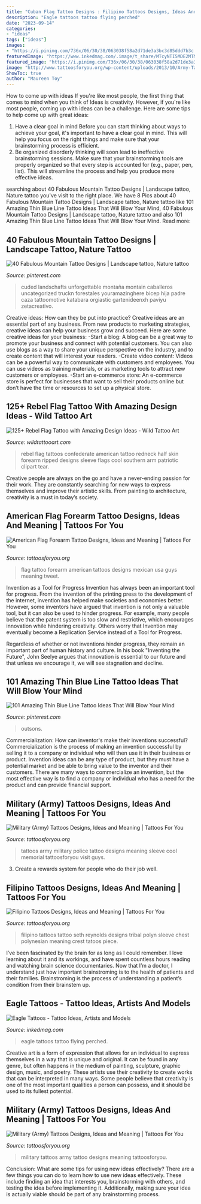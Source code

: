```yaml
---
title: "Cuban Flag Tattoo Designs : Filipino Tattoos Designs, Ideas And Meaning"
description: "Eagle tattoos tattoo flying perched"
date: "2023-09-14"
categories:
- "ideas"
tags: ["ideas"]
images:
- "https://i.pinimg.com/736x/06/30/38/063038f58a2d71de3a3bc3d85ddd7b3c.jpg"
featuredImage: "https://www.inkedmag.com/.image/t_share/MTcyNTI5MDE2MTMyMDg0ODE5/eagle.png"
featured_image: "https://i.pinimg.com/736x/06/30/38/063038f58a2d71de3a3bc3d85ddd7b3c.jpg"
image: "http://www.tattoosforyou.org/wp-content/uploads/2013/10/Army-Tattoos-For-Men-688x1024.jpg"
ShowToc: true
author: "Maureen Toy"
---
```



How to come up with ideas
If you're like most people, the first thing that comes to mind when you think of Ideas is creativity. However, if you're like most people, coming up with ideas can be a challenge. 
Here are some tips to help come up with great ideas: 
1. Have a clear goal in mind 
Before you can start thinking about ways to achieve your goal, it's important to have a clear goal in mind. This will help you focus on the right things and make sure that your brainstorming process is efficient. 
2. Be organized 
 disorderly thinking will soon lead to ineffective brainstorming sessions. Make sure that your brainstorming tools are properly organized so that every step is accounted for (e.g., paper, pen, list). This will streamline the process and help you produce more effective ideas. 

	

		
searching about 40 Fabulous Mountain Tattoo Designs | Landscape tattoo, Nature tattoo you've visit to the right place. We have 8 Pics about 40 Fabulous Mountain Tattoo Designs | Landscape tattoo, Nature tattoo like 101 Amazing Thin Blue Line Tattoo Ideas That Will Blow Your Mind, 40 Fabulous Mountain Tattoo Designs | Landscape tattoo, Nature tattoo and also 101 Amazing Thin Blue Line Tattoo Ideas That Will Blow Your Mind. Read more:
		
    
## 40 Fabulous Mountain Tattoo Designs | Landscape Tattoo, Nature Tattoo

<img loading=lazy src="https://i.pinimg.com/736x/06/30/38/063038f58a2d71de3a3bc3d85ddd7b3c.jpg" onerror="this.onerror=null;this.src='https://tse1.mm.bing.net/th?id=OIP.eR354oUJKcZ29SIHoXN7zQHaJx&amp;pid=15.1';" alt="40 Fabulous Mountain Tattoo Designs | Landscape tattoo, Nature tattoo">

_Source: pinterest.com_

>cuded landschafts unforgettable montaña montain caballeros uncategorized truckn forestales youramazinghere bicep hija padre caza tattoomotive katabara orgiastic gartenideenxh paviyu zetacreativo. 

	

Creative ideas: How can they be put into practice?
Creative ideas are an essential part of any business. From new products to marketing strategies, creative ideas can help your business grow and succeed. Here are some creative ideas for your business: 
-Start a blog: A blog can be a great way to promote your business and connect with potential customers. You can also use blogs as a way to share your unique perspective on the industry, and to create content that will interest your readers. 
-Create video content: Videos can be a powerful way to communicate with customers and employees. You can use videos as training materials, or as marketing tools to attract new customers or employees. 
-Start an e-commerce store: An e-commerce store is perfect for businesses that want to sell their products online but don’t have the time or resources to set up a physical store.

    
## 125+ Rebel Flag Tattoo With Amazing Design Ideas - Wild Tattoo Art

<img loading=lazy src="https://www.wildtattooart.com/wp-content/uploads/2019/05/rebel-flag-tattoos-35.jpg" onerror="this.onerror=null;this.src='https://tse4.mm.bing.net/th?id=OIP.yqOD4FPkVc1CIYQQ4ZDC4gHaFj&amp;pid=15.1';" alt="125+ Rebel Flag Tattoo with Amazing Design Ideas - Wild Tattoo Art">

_Source: wildtattooart.com_

>rebel flag tattoos confederate american tattoo redneck half skin forearm ripped designs sleeve flags cool southern arm patriotic clipart tear. 

	

Creative people are always on the go and have a never-ending passion for their work. They are constantly searching for new ways to express themselves and improve their artistic skills. From painting to architecture, creativity is a must in today’s society.

    
## American Flag Forearm Tattoo Designs, Ideas And Meaning | Tattoos For You

<img loading=lazy src="https://www.tattoosforyou.org/wp-content/uploads/2017/10/Images-of-American-Flag-Forearm-Tattoo.jpg" onerror="this.onerror=null;this.src='https://tse1.mm.bing.net/th?id=OIP.jc3sQgnK03ORydj663ndzAHaHa&amp;pid=15.1';" alt="American Flag Forearm Tattoo Designs, Ideas and Meaning | Tattoos For You">

_Source: tattoosforyou.org_

>flag tattoo forearm american tattoos designs mexican usa guys meaning tweet. 

	

Invention as a Tool for Progress
Invention has always been an important tool for progress. From the invention of the printing press to the development of the internet, invention has helped make societies and economies better. 
However, some inventors have argued that invention is not only a valuable tool, but it can also be used to hinder progress. For example, many people believe that the patent system is too slow and restrictive, which encourages innovation while hindering creativity. Others worry that Invention may eventually become a Replication Service instead of a Tool for Progress.

Regardless of whether or not inventions hinder progress, they remain an important part of human history and culture. In his book "Inventing the Future", John Seelye argues that innovation is essential to our future and that unless we encourage it, we will see stagnation and decline.

    
## 101 Amazing Thin Blue Line Tattoo Ideas That Will Blow Your Mind

<img loading=lazy src="https://i.pinimg.com/736x/0e/74/b3/0e74b3657704ac1a71f91c8c599b3833.jpg" onerror="this.onerror=null;this.src='https://tse1.mm.bing.net/th?id=OIP.gOVeeERmw4kAjpiZcfPcSwHaJQ&amp;pid=15.1';" alt="101 Amazing Thin Blue Line Tattoo Ideas That Will Blow Your Mind">

_Source: pinterest.com_

>outsons. 

	

Commercialization: How can inventor's make their inventions successful?
Commercialization is the process of making an invention successful by selling it to a company or individual who will then use it in their business or product. 
Invention ideas can be any type of product, but they must have a potential market and be able to bring value to the inventor and their customers. There are many ways to commercialize an invention, but the most effective way is to find a company or individual who has a need for the product and can provide financial support.

    
## Military (Army) Tattoos Designs, Ideas And Meaning | Tattoos For You

<img loading=lazy src="http://www.tattoosforyou.org/wp-content/uploads/2013/10/Army-Tattoos-For-Men-688x1024.jpg" onerror="this.onerror=null;this.src='https://tse2.mm.bing.net/th?id=OIP.yVNBmhkYZWRqocnZuoctsQHaLB&amp;pid=15.1';" alt="Military (Army) Tattoos Designs, Ideas and Meaning | Tattoos For You">

_Source: tattoosforyou.org_

>tattoos army military police tattoo designs meaning sleeve cool memorial tattoosforyou visit guys. 

	

3. Create a rewards system for people who do their job well.

    
## Filipino Tattoos Designs, Ideas And Meaning | Tattoos For You

<img loading=lazy src="http://www.tattoosforyou.org/wp-content/uploads/2016/05/Filipino-Tattoos.jpg" onerror="this.onerror=null;this.src='https://tse1.mm.bing.net/th?id=OIP.nDuSBlic7I8JPb8OiZuJ1AHaJ4&amp;pid=15.1';" alt="Filipino Tattoos Designs, Ideas and Meaning | Tattoos For You">

_Source: tattoosforyou.org_

>filipino tattoos tattoo seth reynolds designs tribal polyn sleeve chest polynesian meaning crest tatoos piece. 

	

I’ve been fascinated by the brain for as long as I could remember. I love learning about it and its workings, and have spent countless hours reading and watching brain science documentaries. Now that I’m a doctor, I understand just how important brainstroming is to the health of patients and their families. Brainstroming is the process of understanding a patient’s condition from their brainstem up.

    
## Eagle Tattoos - Tattoo Ideas, Artists And Models

<img loading=lazy src="https://www.inkedmag.com/.image/t_share/MTcyNTI5MDE2MTMyMDg0ODE5/eagle.png" onerror="this.onerror=null;this.src='https://tse3.mm.bing.net/th?id=OIP.3r0HBKrVVxbrcryJIXYI-AHaD4&amp;pid=15.1';" alt="Eagle Tattoos - Tattoo Ideas, Artists and Models">

_Source: inkedmag.com_

>eagle tattoos tattoo flying perched. 

	

Creative art is a form of expression that allows for an individual to express themselves in a way that is unique and original. It can be found in any genre, but often happens in the medium of painting, sculpture, graphic design, music, and poetry. These artists use their creativity to create works that can be interpreted in many ways. Some people believe that creativity is one of the most important qualities a person can possess, and it should be used to its fullest potential.

    
## Military (Army) Tattoos Designs, Ideas And Meaning | Tattoos For You

<img loading=lazy src="http://www.tattoosforyou.org/wp-content/uploads/2013/10/Tattoo-Military.jpg" onerror="this.onerror=null;this.src='https://tse4.mm.bing.net/th?id=OIP.sDN_LIhAdyrg5jH5fpqCKwHaHM&amp;pid=15.1';" alt="Military (Army) Tattoos Designs, Ideas and Meaning | Tattoos For You">

_Source: tattoosforyou.org_

>military tattoos army tattoo designs meaning tattoosforyou. 

	

Conclusion: What are some tips for using new ideas effectively?
There are a few things you can do to learn how to use new ideas effectively. These include finding an idea that interests you, brainstorming with others, and testing the idea before implementing it. Additionally, making sure your idea is actually viable should be part of any brainstorming process.

